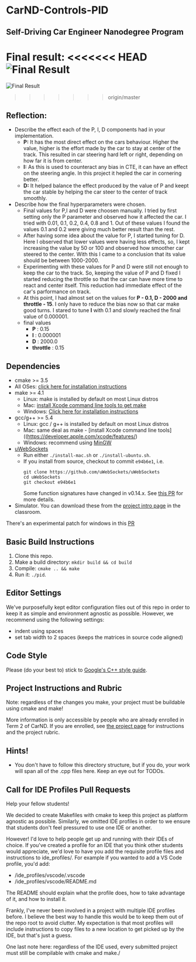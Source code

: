 # CarND-Controls-PID
Self-Driving Car Engineer Nanodegree Program
---

Final result:
<<<<<<< HEAD
![Final Result](https://media.giphy.com/media/14sBLftdH7T2EM/giphy.gif)
=======
![Final Result](http://i.imgur.com//LmlM2sS.gif)
>>>>>>> origin/master

## Reflection:
* Describe the effect each of the P, I, D components had in your implementation.
  * **P:** It has the most direct effect on the cars behaviour. Higher the value, higher is the effort made by the car to stay at center of the track. This resulted in car steering hard left or right, depending on how far it is from center.
  * **I:** As this is used to counteract any bias in CTE, it can have an effect on the steering angle. In this project it hepled the car in cornering better.
  * **D:** It helped balance the effect produced by the value of P and keept the car stable by helping the car steer to the center of track smoothly.
* Describe how the final hyperparameters were chosen.
  * Final values for P,I and D were choosen manually. I tried by first setting only the P parameter and observed how it affected the car. I tried with 0.01, 0.1, 0.2, 0.4, 0.8 and 1. Out of these values I found the values 0.1 and 0.2 were giving much better result than the rest.
  * After having some idea about the value for P, I started tuning for D. Here I observed that lower values were having less effects, so, I kept increasing the value by 50 or 100 and observed how smoother car steered to the center. With this I came to a conclusion that its value should be between 1000-2000.
  * Experimenting with these values for P and D were still not enough to keep the car to the track. So, keeping the value of P and D fixed I started reducing the throttle so that the car can have more time to react and center itself. This reduction had immediate effect of the car's parformance on track.
  * At this point, I had almost set on the values for **P - 0.1, D - 2000 and throttle - 15**. I only have to reduce the bias now so that car make good turns. I stared to tune **I** with 0.1 and slowly reached the final value of 0.000001.
  * final values
    * **P** : 0.15
    * **I** : 0.000001
    * **D** : 2000.0
    * **throttle** : 0.15

## Dependencies

* cmake >= 3.5
 * All OSes: [click here for installation instructions](https://cmake.org/install/)
* make >= 4.1
  * Linux: make is installed by default on most Linux distros
  * Mac: [install Xcode command line tools to get make](https://developer.apple.com/xcode/features/)
  * Windows: [Click here for installation instructions](http://gnuwin32.sourceforge.net/packages/make.htm)
* gcc/g++ >= 5.4
  * Linux: gcc / g++ is installed by default on most Linux distros
  * Mac: same deal as make - [install Xcode command line tools]((https://developer.apple.com/xcode/features/)
  * Windows: recommend using [MinGW](http://www.mingw.org/)
* [uWebSockets](https://github.com/uWebSockets/uWebSockets)
  * Run either `./install-mac.sh` or `./install-ubuntu.sh`.
  * If you install from source, checkout to commit `e94b6e1`, i.e.
    ```
    git clone https://github.com/uWebSockets/uWebSockets 
    cd uWebSockets
    git checkout e94b6e1
    ```
    Some function signatures have changed in v0.14.x. See [this PR](https://github.com/udacity/CarND-MPC-Project/pull/3) for more details.
* Simulator. You can download these from the [project intro page](https://github.com/udacity/self-driving-car-sim/releases) in the classroom.

There's an experimental patch for windows in this [PR](https://github.com/udacity/CarND-PID-Control-Project/pull/3)

## Basic Build Instructions

1. Clone this repo.
2. Make a build directory: `mkdir build && cd build`
3. Compile: `cmake .. && make`
4. Run it: `./pid`. 

## Editor Settings

We've purposefully kept editor configuration files out of this repo in order to
keep it as simple and environment agnostic as possible. However, we recommend
using the following settings:

* indent using spaces
* set tab width to 2 spaces (keeps the matrices in source code aligned)

## Code Style

Please (do your best to) stick to [Google's C++ style guide](https://google.github.io/styleguide/cppguide.html).

## Project Instructions and Rubric

Note: regardless of the changes you make, your project must be buildable using
cmake and make!

More information is only accessible by people who are already enrolled in Term 2
of CarND. If you are enrolled, see [the project page](https://classroom.udacity.com/nanodegrees/nd013/parts/40f38239-66b6-46ec-ae68-03afd8a601c8/modules/f1820894-8322-4bb3-81aa-b26b3c6dcbaf/lessons/e8235395-22dd-4b87-88e0-d108c5e5bbf4/concepts/6a4d8d42-6a04-4aa6-b284-1697c0fd6562)
for instructions and the project rubric.

## Hints!

* You don't have to follow this directory structure, but if you do, your work
  will span all of the .cpp files here. Keep an eye out for TODOs.

## Call for IDE Profiles Pull Requests

Help your fellow students!

We decided to create Makefiles with cmake to keep this project as platform
agnostic as possible. Similarly, we omitted IDE profiles in order to we ensure
that students don't feel pressured to use one IDE or another.

However! I'd love to help people get up and running with their IDEs of choice.
If you've created a profile for an IDE that you think other students would
appreciate, we'd love to have you add the requisite profile files and
instructions to ide_profiles/. For example if you wanted to add a VS Code
profile, you'd add:

* /ide_profiles/vscode/.vscode
* /ide_profiles/vscode/README.md

The README should explain what the profile does, how to take advantage of it,
and how to install it.

Frankly, I've never been involved in a project with multiple IDE profiles
before. I believe the best way to handle this would be to keep them out of the
repo root to avoid clutter. My expectation is that most profiles will include
instructions to copy files to a new location to get picked up by the IDE, but
that's just a guess.

One last note here: regardless of the IDE used, every submitted project must
still be compilable with cmake and make./
